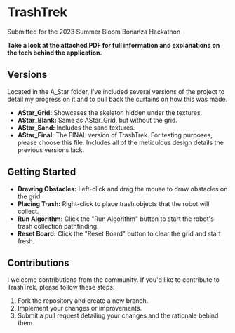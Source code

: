 # TrashTrek

Submitted for the 2023 Summer Bloom Bonanza Hackathon

**Take a look at the attached PDF for full information and explanations on the tech behind the application.** 

## Versions

Located in the A_Star folder, I've included several versions of the project to detail my progress on it and to pull back the curtains on how this was made.

- **AStar_Grid:** Showcases the skeleton hidden under the textures.
- **AStar_Blank:** Same as AStar_Grid, but without the grid.
- **AStar_Sand:** Includes the sand textures.
- **AStar_Final:** The FINAL version of TrashTrek. For testing purposes, please choose this file. Includes all of the meticulous design details the previous versions lack.

## Getting Started

- **Drawing Obstacles:** Left-click and drag the mouse to draw obstacles on the grid.
- **Placing Trash:** Right-click to place trash objects that the robot will collect.
- **Run Algorithm:** Click the "Run Algorithm" button to start the robot's trash collection pathfinding.
- **Reset Board:** Click the "Reset Board" button to clear the grid and start fresh.

## Contributions

I welcome contributions from the community. If you'd like to contribute to TrashTrek, please follow these steps:

1. Fork the repository and create a new branch.
2. Implement your changes or improvements.
3. Submit a pull request detailing your changes and the rationale behind them.
